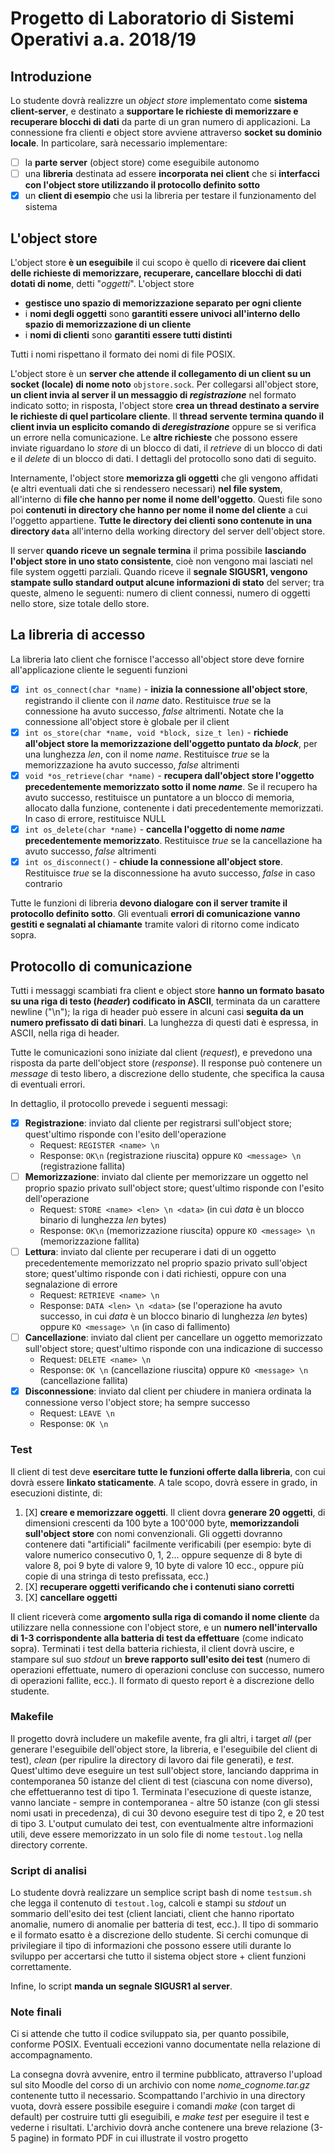 # Progetto di Laboratorio di Sistemi Operativi a.a. 2018/19

## Introduzione
Lo studente dovrà realizzre un *object store* implementato come **sistema client-server**, e destinato a **supportare le richieste di memorizzare e recuperare blocchi di dati** da parte di un gran numero di applicazioni. La connessione fra clienti e object store avviene attraverso **socket su dominio locale**.
In particolare, sarà necessario implementare:
- [ ] la **parte server** (object store) come eseguibile autonomo
- [ ] una **libreria** destinata ad essere **incorporata nei client** che si **interfacci con l'object store utilizzando il protocollo definito sotto**
- [X] un **client di esempio** che usi la libreria per testare il funzionamento del sistema

## L'object store
L'object store **è un eseguibile** il cui scopo è quello di **ricevere dai client delle richieste di memorizzare, recuperare, cancellare blocchi di dati dotati di nome**, detti "*oggetti*". L'object store
- **gestisce uno spazio di memorizzazione separato per ogni cliente**
- i **nomi degli oggetti** sono **garantiti essere univoci all'interno dello spazio di memorizzazione di un cliente**
- i **nomi di clienti** sono **garantiti essere tutti distinti**

Tutti i nomi rispettano il formato dei nomi di file POSIX.

L'object store è un **server che attende il collegamento di un client su un socket (locale) di nome noto** `objstore.sock`. Per collegarsi all'object store, **un client invia al server il un messaggio di *registrazione*** nel formato indicato sotto; in risposta, l'object store **crea un thread destinato a servire le richieste di quel particolare cliente**. Il **thread servente termina quando il client invia un esplicito comando di *deregistrazione*** oppure se si verifica un errore nella comunicazione. Le **altre richieste** che possono essere inviate riguardano lo *store* di un blocco di dati, il *retrieve* di un blocco di dati e il *delete* di un blocco di dati. I dettagli del protocollo sono dati di seguito.

Internamente, l'object store **memorizza gli oggetti** che gli vengono affidati (e altri eventuali dati che si rendessero necessari) **nel file system**, all'interno di **file che hanno per nome il nome dell'oggetto**. Questi file sono poi **contenuti in directory che hanno per nome il nome del cliente** a cui l'oggetto appartiene. **Tutte le directory dei clienti sono contenute in una directory `data`** all'interno della working directory del server dell'object store.

Il server **quando riceve un segnale termina** il prima possibile **lasciando l'object store in uno stato consistente**, cioè non vengono mai lasciati nel file system oggetti parziali. Quando riceve il **segnale SIGUSR1, vengono stampate sullo standard output alcune informazioni di stato** del server; tra queste, almeno le seguenti: numero di client connessi, numero di oggetti nello store, size totale dello store.

## La libreria di accesso
La libreria lato client che fornisce l'accesso all'object store deve fornire all'applicazione cliente le seguenti funzioni
- [X] `int os_connect(char *name)` - **inizia la connessione all'object store**, registrando il cliente con il *name* dato. Restituisce *true* se la connessione ha avuto successo, *false* altrimenti. Notate che la connessione all'object store è globale per il client
- [X] `int os_store(char *name, void *block, size_t len)` - **richiede all'object store la memorizzazione dell'oggetto puntato da *block***, per una lunghezza *len*, con il nome *name*. Restituisce *true* se la memorizzazione ha avuto successo, *false* altrimenti
- [X] `void *os_retrieve(char *name)` - **recupera dall'object store l'oggetto precedentemente memorizzato sotto il nome *name***. Se il recupero ha avuto successo, restituisce un puntatore a un blocco di memoria, allocato dalla funzione, contenente i dati precedentemente memorizzati. In caso di errore, restituisce NULL
- [X] `int os_delete(char *name)` - **cancella l'oggetto di nome *name* precedentemente memorizzato**. Restituisce *true* se la cancellazione ha avuto successo, *false* altrimenti
- [X] `int os_disconnect()` - **chiude la connessione all'object store**. Restituisce *true* se la disconnessione ha avuto successo, *false* in caso contrario

Tutte le funzioni di libreria **devono dialogare con il server tramite il protocollo definito sotto**. Gli eventuali **errori di comunicazione vanno gestiti e segnalati al chiamante** tramite valori di ritorno come indicato sopra.

## Protocollo di comunicazione
Tutti i messaggi scambiati fra client e object store **hanno un formato basato su una riga di testo (*header*) codificato in ASCII**, terminata da un carattere newline ("\n"); la riga di header può essere in alcuni casi **seguita da un numero prefissato di dati binari**. La lunghezza di questi dati è espressa, in ASCII, nella riga di header.

Tutte le comunicazioni sono iniziate dal client (*request*), e prevedono una risposta da parte dell'object store (*response*). Il response può contenere un *message* di testo libero, a discrezione dello studente, che specifica la causa di eventuali errori.

In dettaglio, il protocollo prevede i seguenti messagi:
- [X] **Registrazione**: inviato dal cliente per registrarsi sull'object store; quest'ultimo risponde con l'esito dell'operazione
  - Request: `REGISTER <name> \n`
  - Response: `OK\n` (registrazione riuscita) oppure `KO <message> \n` (registrazione fallita)
- [ ] **Memorizzazione**: inviato dal cliente per memorizzare un oggetto nel proprio spazio privato sull'object store; quest'ultimo risponde con l'esito dell'operazione
  - Request: `STORE <name> <len> \n <data>` (in cui *data* è un blocco binario di lunghezza *len* bytes) 
  - Response: `OK\n` (memorizzazione riuscita) oppure `KO <message> \n` (memorizzazione fallita)
- [ ] **Lettura**: inviato dal cliente per recuperare i dati di un oggetto precedentemente memorizzato nel proprio spazio privato sull'object store; quest'ultimo risponde con i dati richiesti, oppure con una segnalazione di errore
  - Request: `RETRIEVE <name> \n` 
  - Response: `DATA <len> \n <data>` (se l'operazione ha avuto successo, in cui *data* è un blocco binario di lunghezza *len* bytes) oppure `KO <message> \n` (in caso di fallimento)
- [ ] **Cancellazione**: inviato dal client per cancellare un oggetto memorizzato sull'object store; quest'ultimo risponde con una indicazione di successo
  - Request: `DELETE <name> \n` 
  - Response: `OK \n` (cancellazione riuscita) oppure `KO <message> \n` (cancellazione fallita)
- [X] **Disconnessione**: inviato dal client per chiudere in maniera ordinata la connessione verso l'object store; ha sempre successo
  - Request: `LEAVE \n` 
  - Response: `OK \n`
  
### Test
Il client di test deve **esercitare tutte le funzioni offerte dalla libreria**, con cui dovrà essere **linkato staticamente**. A tale scopo, dovrà essere in grado, in esecuzioni distinte, di:
1. [X] **creare e memorizzare oggetti**. Il client dovra **generare 20 oggetti**, di dimensioni crescenti da 100 byte a 100'000 byte, 
**memorizzandoli sull'object store** con nomi convenzionali. Gli oggetti dovranno contenere dati "artificiali" facilmente verificabili (per esempio: byte di valore numerico consecutivo 0, 1, 2... oppure sequenze di 8 byte di valore 8, poi 9 byte di valore 9, 10 byte di valore 10 ecc., oppure più copie di una stringa di testo prefissata, ecc.)
2. [X] **recuperare oggetti verificando che i contenuti siano corretti**
3. [X] **cancellare oggetti**

  Il client riceverà come **argomento sulla riga di comando il nome cliente** da utilizzare nella connessione con l'object store, e un **numero nell'intervallo di 1-3 corrispondente alla batteria di test da effettuare** (come indicato sopra). Terminati i test della batteria richiesta, il client dovrà uscire, e stampare sul suo *stdout* un **breve rapporto sull'esito dei test** (numero di operazioni effettuate, numero di operazioni concluse con successo, numero di operazioni fallite, ecc.). Il formato di questo report è a discrezione dello studente.

### Makefile
Il progetto dovrà includere un makefile avente, fra gli altri, i target *all* (per generare l'eseguibile dell'object store, la libreria, e l'eseguibile del client di test), *clean* (per ripulire la directory di lavoro dai file generati), e *test*. Quest'ultimo deve eseguire un test sull'object store, lanciando dapprima in contemporanea 50 istanze del client di test (ciascuna con nome diverso), che effettueranno test di tipo 1. Terminata l'esecuzione di queste istanze, vanno lanciate - sempre in contemporanea - altre 50 istanze (con gli stessi nomi usati in precedenza), di cui 30 devono eseguire test di tipo 2, e 20 test di tipo 3. L'output cumulato dei test, con eventualmente altre informazioni utili, deve essere memorizzato in un solo file di nome `testout.log` nella directory corrente.

### Script di analisi
Lo studente dovrà realizzare un semplice script bash di nome `testsum.sh` che legga il contenuto di `testout.log`, calcoli e stampi su *stdout* un sommario dell'esito dei test (client lanciati, client che hanno riportato anomalie, numero di anomalie per batteria di test, ecc.). Il tipo di sommario e il formato esatto è a discrezione dello studente. Si cerchi comunque di privilegiare il tipo di informazioni che possono essere utili durante lo sviluppo per accertarsi che tutto il sistema object store + client funzioni correttamente.

Infine, lo script **manda un segnale SIGUSR1 al server**.

### Note finali
Ci si attende che tutto il codice sviluppato sia, per quanto possibile, conforme POSIX. Eventuali eccezioni vanno documentate nella relazione di accompagnamento.

La consegna dovrà avvenire, entro il termine pubblicato, attraverso l'upload sul sito Moodle del corso di un archivio con nome *nome_cognome.tar.gz* contenente tutto il necessario. Scompattando l'archivio in una directory vuota, dovrà essere possibile eseguire i comandi *make* (con target di default) per costruire tutti gli eseguibili, e *make test* per eseguire il test e vederne i risultati. L'archivio dovrà anche contenere una breve relazione (3-5 pagine) in formato PDF in cui illustrate il vostro progetto
